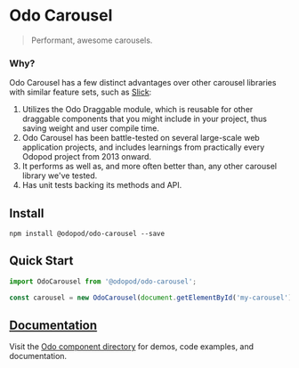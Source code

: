 # Odo Carousel

> Performant, awesome carousels.

### Why?

Odo Carousel has a few distinct advantages over other carousel libraries with similar feature sets, such as [Slick](http://kenwheeler.github.io/slick/):

1. Utilizes the Odo Draggable module, which is reusable for other draggable components that you might include in your project, thus saving weight and user compile time.
2. Odo Carousel has been battle-tested on several large-scale web application projects, and includes learnings from practically every Odopod project from 2013 onward.
3. It performs as well as, and more often better than, any other carousel library we've tested.
4. Has unit tests backing its methods and API.

## Install

```shell
npm install @odopod/odo-carousel --save
```

## Quick Start

```js
import OdoCarousel from '@odopod/odo-carousel';

const carousel = new OdoCarousel(document.getElementById('my-carousel'));
```

## [Documentation][permalink]

Visit the [Odo component directory][permalink] for demos, code examples, and documentation.

[permalink]: https://code.odopod.com/odo-carousel/
